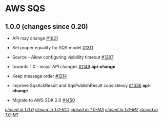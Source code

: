 # AWS SQS

## 1.0.0 (changes since 0.20)

* API may change [#1621](https://github.com/akka/alpakka/pull/1621)

* Set proper equality for SQS model [#1311](https://github.com/akka/alpakka/pull/1311)  

* Source - Allow configuring visibility timeout [#1287](https://github.com/akka/alpakka/pull/1287)  

* towards 1.0 - major API changes [#1149](https://github.com/akka/alpakka/pull/1149)  **api-change** 

* Keep message order [#1214](https://github.com/akka/alpakka/pull/1214)  

* Improve SqsAckResult and SqsPublishResult consistency [#1336](https://github.com/akka/alpakka/pull/1336)  **api-change** 

* Migrate to AWS SDK 2.0 [#1450](https://github.com/akka/alpakka/pull/1450)  

[*closed in 1.0.0*](https://github.com/akka/alpakka/issues?q=is%3Aclosed+milestone%3A1.0.0+label%3Ap%3Aaws-sqs)
[*closed in 1.0-RC1*](https://github.com/akka/alpakka/issues?q=is%3Aclosed+milestone%3A1.0-RC1+label%3Ap%3Aaws-sqs)
[*closed in 1.0-M3*](https://github.com/akka/alpakka/issues?q=is%3Aclosed+milestone%3A1.0-M3+label%3Ap%3Aaws-sqs)
[*closed in 1.0-M2*](https://github.com/akka/alpakka/issues?q=is%3Aclosed+milestone%3A1.0-M2+label%3Ap%3Aaws-sqs)
[*closed in 1.0-M1*](https://github.com/akka/alpakka/issues?q=is%3Aclosed+milestone%3A1.0-M1+label%3Ap%3Aaws-sqs)
